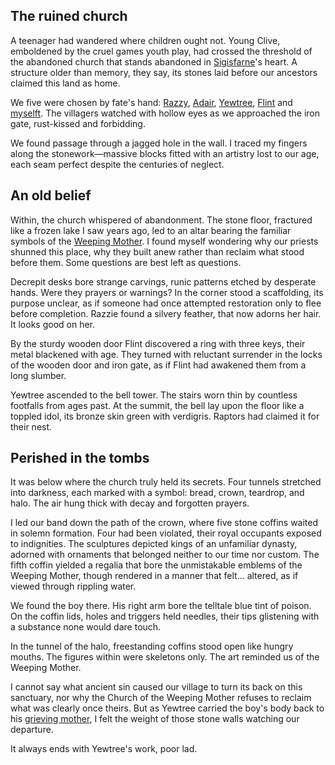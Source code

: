 ## The ruined church

A teenager had wandered where children ought not. Young Clive, emboldened by the cruel games youth play, had crossed the threshold of the abandoned church that stands abandoned in [Sigisfarne](../../directory/Sigisfarne/index.md)'s heart. A structure older than memory, they say, its stones laid before our ancestors claimed this land as home.

We five were chosen by fate's hand: [Razzy](../../directory/Sigisfarne/Razvan.md), [Adair](../../directory/Sigisfarne/Adair.md), [Yewtree](../../directory/Sigisfarne/Yewtree.md), [Flint](../../directory/Sigisfarne/Flint.md) and [myselft](../../directory/Sigisfarne/RushdIbnUbada.md). The villagers watched with hollow eyes as we approached the iron gate, rust-kissed and forbidding.

We found passage through a jagged hole in the wall. I traced my fingers along the stonework—massive blocks fitted with an artistry lost to our age, each seam perfect despite the centuries of neglect.

## An old belief

Within, the church whispered of abandonment. The stone floor, fractured like a frozen lake I saw years ago, led to an altar bearing the familiar symbols of the [Weeping Mother](../../directory/weepingMother/index.md). I found myself wondering why our priests shunned this place, why they built anew rather than reclaim what stood before them. Some questions are best left as questions.

Decrepit desks bore strange carvings, runic patterns etched by desperate hands. Were they prayers or warnings? In the corner stood a scaffolding, its purpose unclear, as if someone had once attempted restoration only to flee before completion. Razzie found a silvery feather, that now adorns her hair. It looks good on her.

By the sturdy wooden door Flint discovered a ring with three keys, their metal blackened with age. They turned with reluctant surrender in the locks of the wooden door and iron gate, as if Flint had awakened them from a long slumber.

Yewtree ascended to the bell tower. The stairs worn thin by countless footfalls from ages past. At the summit, the bell lay upon the floor like a toppled idol, its bronze skin green with verdigris. Raptors had claimed it for their nest.

## Perished in the tombs

It was below where the church truly held its secrets. Four tunnels stretched into darkness, each marked with a symbol: bread, crown, teardrop, and halo. The air hung thick with decay and forgotten prayers.

I led our band down the path of the crown, where five stone coffins waited in solemn formation. Four had been violated, their royal occupants exposed to indignities. The sculptures depicted kings of an unfamiliar dynasty, adorned with ornaments that belonged neither to our time nor custom. The fifth coffin yielded a regalia that bore the unmistakable emblems of the Weeping Mother, though rendered in a manner that felt... altered, as if viewed through rippling water.

We found the boy there. His right arm bore the telltale blue tint of poison. On the coffin lids, holes and triggers held needles, their tips glistening with a substance none would dare touch.

In the tunnel of the halo, freestanding coffins stood open like hungry mouths. The figures within were skeletons only. The art reminded us of the Weeping Mother.

I cannot say what ancient sin caused our village to turn its back on this sanctuary, nor why the Church of the Weeping Mother refuses to reclaim what was clearly once theirs. But as Yewtree carried the boy's body back to his [grieving mother](../../directory/Sigisfarne/Cai.md), I felt the weight of those stone walls watching our departure.

It always ends with Yewtree's work, poor lad.

